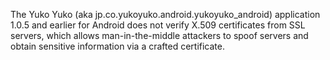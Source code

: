 The Yuko Yuko (aka jp.co.yukoyuko.android.yukoyuko_android) application 1.0.5 and earlier for Android does not verify X.509 certificates from SSL servers, which allows man-in-the-middle attackers to spoof servers and obtain sensitive information via a crafted certificate.
